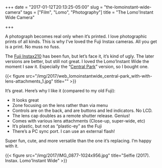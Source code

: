 +++
date = "2017-01-12T20:13:25-05:00"
slug = "the-lomoinstant-wide-camera"
tags = ["Film", "Lomo", "Photography"]
title = "The Lomo'Instant Wide Camera"

+++

A photograph becomes real only when it’s printed. I love photographic
prints of all kinds. This is why I’ve loved the Fuji Instax cameras. All
you get is a print. No muss no fuss.

The [Fuji Instax210](https://www.bhphotovideo.com/c/product/657176-REG/Fujifilm_15950793_Instax_210_Instant_Film.html#!)
has been fun, but let’s face it, it’s kind of ugly. The later versions
are better, but still not great. I loved the Lomo’Instant Wide the
moment I saw it. Especially the “[Central Park](https://shop.lomography.com/en/cameras/camera-best-sellers/lomo-instant-wide-central-park-combo)”
version, so I bought one.

{{< figure src="/img/2017/web_lomoinstantwide_central-park_with-with-lens-attachments_1.jpg" title="" >}}

It’s great. Here’s why I like it (compared to my old Fuji):

-   It looks great
-   Zone focusing on the lens rather than via menu
-   Controls are on the back, and are buttons and led indicators. No
    LCD.
-   The lens cap doubles as a remote shutter release. Genius!
-   Comes with various lens attachments (Close-up, super-wide, etc)
-   It’s plastic, but not as “plastic-ey” as the Fuji
-   There’s a PC sync port. I can use an external flash!

Super fun, cute, and more versatile than the one it’s replacing. I’m
happy with it.

{{< figure src="/img/2017/IMG_0877-1024x956.jpg" title="Selfie (2017). Instax. Lomo'Instant Wide" >}}
